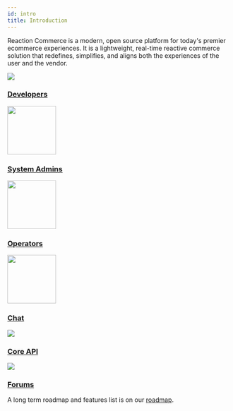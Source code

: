 ```yaml
---
id: intro
title: Introduction
---
```


Reaction Commerce is a modern, open source platform for today's premier ecommerce experiences. It is a lightweight, real-time reactive commerce solution that redefines, simplifies, and aligns both the experiences of the user and the vendor.

<div class="content-blocks">
  <div class="content-block">
    <div class="section-promo">
      <a href="getting-started-developing-with-reaction">
        <img class="center-block" src="https://cdn.rawgit.com/reactioncommerce/reaction-docs/master/website/static/img/reaction-commerce-developer-guide.svg">
        <h3 class="accent-color text-center">Developers</h3>
      </a>
    </div>
  </div>
  <div class="content-block">
    <div class="section-promo">
      <a href="deploying">
        <img class="center-block" src="https://cdn.rawgit.com/reactioncommerce/reaction-docs/master/website/static/img/reaction-commerce-store-guide.svg" height="110">
        <h3 class="accent-color text-center">System Admins</h3>
      </a>
    </div>
  </div>
  <div class="content-block">
    <div class="section-promo">
      <a href="dashboard">
        <img class="center-block" src="https://cdn.rawgit.com/reactioncommerce/reaction-docs/master/website/static/img/reaction-commerce-store-guide.svg" height="110">
        <h3 class="accent-color text-center">Operators</h3>
      </a>
    </div>
  </div>
  <div class="content-block">
    <div class="section-promo">
      <a href="http://gitter.im/reactioncommerce/">
        <img class="center-block" src="https://cdn.rawgit.com/reactioncommerce/reaction-docs/master/website/static/img/reaction-commerce-chat.svg" height="110">
        <h3 class="accent-color text-center">Chat</h3>
      </a>
    </div>
  </div>
  <div class="content-block">
    <div class="section-promo">
      <a href="http://api.docs.reactioncommerce.com/">
        <img class="center-block" src="https://cdn.rawgit.com/reactioncommerce/reaction-docs/master/website/static/img/reaction-commerce-core-api-guide.svg">
        <h3 class="accent-color text-center">Core API</h3>
      </a>
    </div>
  </div>
  <div class="content-block">
    <div class="section-promo">
      <a href="https://forums.reactioncommerce.com/">
        <img class="center-block" src="https://cdn.rawgit.com/reactioncommerce/reaction-docs/master/website/static/img/reaction-commerce-forums.svg">
        <h3 class="accent-color text-center">Forums</h3>
      </a>
    </div>
  </div>
</div>

A long term roadmap and features list is on our [roadmap](https://reactioncommerce.com/roadmap).

